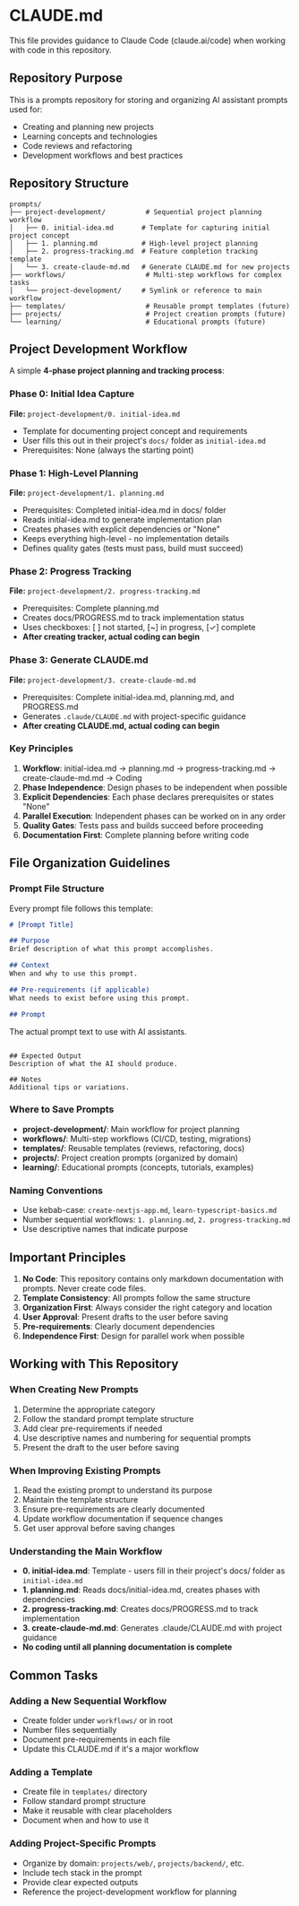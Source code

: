 # CLAUDE.md

This file provides guidance to Claude Code (claude.ai/code) when working with code in this repository.

## Repository Purpose

This is a prompts repository for storing and organizing AI assistant prompts used for:
- Creating and planning new projects
- Learning concepts and technologies
- Code reviews and refactoring
- Development workflows and best practices

## Repository Structure

```
prompts/
├── project-development/          # Sequential project planning workflow
│   ├── 0. initial-idea.md       # Template for capturing initial project concept
│   ├── 1. planning.md           # High-level project planning
│   ├── 2. progress-tracking.md  # Feature completion tracking template
│   └── 3. create-claude-md.md   # Generate CLAUDE.md for new projects
├── workflows/                    # Multi-step workflows for complex tasks
│   └── project-development/     # Symlink or reference to main workflow
├── templates/                    # Reusable prompt templates (future)
├── projects/                     # Project creation prompts (future)
└── learning/                     # Educational prompts (future)
```

## Project Development Workflow

A simple **4-phase project planning and tracking process**:

### Phase 0: Initial Idea Capture
**File:** `project-development/0. initial-idea.md`
- Template for documenting project concept and requirements
- User fills this out in their project's `docs/` folder as `initial-idea.md`
- Prerequisites: None (always the starting point)

### Phase 1: High-Level Planning
**File:** `project-development/1. planning.md`
- Prerequisites: Completed initial-idea.md in docs/ folder
- Reads initial-idea.md to generate implementation plan
- Creates phases with explicit dependencies or "None"
- Keeps everything high-level - no implementation details
- Defines quality gates (tests must pass, build must succeed)

### Phase 2: Progress Tracking
**File:** `project-development/2. progress-tracking.md`
- Prerequisites: Complete planning.md
- Creates docs/PROGRESS.md to track implementation status
- Uses checkboxes: [ ] not started, [~] in progress, [✓] complete
- **After creating tracker, actual coding can begin**

### Phase 3: Generate CLAUDE.md
**File:** `project-development/3. create-claude-md.md`
- Prerequisites: Complete initial-idea.md, planning.md, and PROGRESS.md
- Generates `.claude/CLAUDE.md` with project-specific guidance
- **After creating CLAUDE.md, actual coding can begin**

### Key Principles

1. **Workflow**: initial-idea.md → planning.md → progress-tracking.md → create-claude-md.md → Coding
2. **Phase Independence**: Design phases to be independent when possible
3. **Explicit Dependencies**: Each phase declares prerequisites or states "None"
4. **Parallel Execution**: Independent phases can be worked on in any order
5. **Quality Gates**: Tests pass and builds succeed before proceeding
6. **Documentation First**: Complete planning before writing code

## File Organization Guidelines

### Prompt File Structure
Every prompt file follows this template:
```markdown
# [Prompt Title]

## Purpose
Brief description of what this prompt accomplishes.

## Context
When and why to use this prompt.

## Pre-requirements (if applicable)
What needs to exist before using this prompt.

## Prompt
```
The actual prompt text to use with AI assistants.
```

## Expected Output
Description of what the AI should produce.

## Notes
Additional tips or variations.
```

### Where to Save Prompts

- **project-development/**: Main workflow for project planning
- **workflows/**: Multi-step workflows (CI/CD, testing, migrations)
- **templates/**: Reusable templates (reviews, refactoring, docs)
- **projects/**: Project creation prompts (organized by domain)
- **learning/**: Educational prompts (concepts, tutorials, examples)

### Naming Conventions

- Use kebab-case: `create-nextjs-app.md`, `learn-typescript-basics.md`
- Number sequential workflows: `1. planning.md`, `2. progress-tracking.md`
- Use descriptive names that indicate purpose

## Important Principles

1. **No Code**: This repository contains only markdown documentation with prompts. Never create code files.
2. **Template Consistency**: All prompts follow the same structure
3. **Organization First**: Always consider the right category and location
4. **User Approval**: Present drafts to the user before saving
5. **Pre-requirements**: Clearly document dependencies
6. **Independence First**: Design for parallel work when possible

## Working with This Repository

### When Creating New Prompts
1. Determine the appropriate category
2. Follow the standard prompt template structure
3. Add clear pre-requirements if needed
4. Use descriptive names and numbering for sequential prompts
5. Present the draft to the user before saving

### When Improving Existing Prompts
1. Read the existing prompt to understand its purpose
2. Maintain the template structure
3. Ensure pre-requirements are clearly documented
4. Update workflow documentation if sequence changes
5. Get user approval before saving changes

### Understanding the Main Workflow
- **0. initial-idea.md**: Template - users fill in their project's docs/ folder as `initial-idea.md`
- **1. planning.md**: Reads docs/initial-idea.md, creates phases with dependencies
- **2. progress-tracking.md**: Creates docs/PROGRESS.md to track implementation
- **3. create-claude-md.md**: Generates .claude/CLAUDE.md with project guidance
- **No coding until all planning documentation is complete**

## Common Tasks

### Adding a New Sequential Workflow
- Create folder under `workflows/` or in root
- Number files sequentially
- Document pre-requirements in each file
- Update this CLAUDE.md if it's a major workflow

### Adding a Template
- Create file in `templates/` directory
- Follow standard prompt structure
- Make it reusable with clear placeholders
- Document when and how to use it

### Adding Project-Specific Prompts
- Organize by domain: `projects/web/`, `projects/backend/`, etc.
- Include tech stack in the prompt
- Provide clear expected outputs
- Reference the project-development workflow for planning
